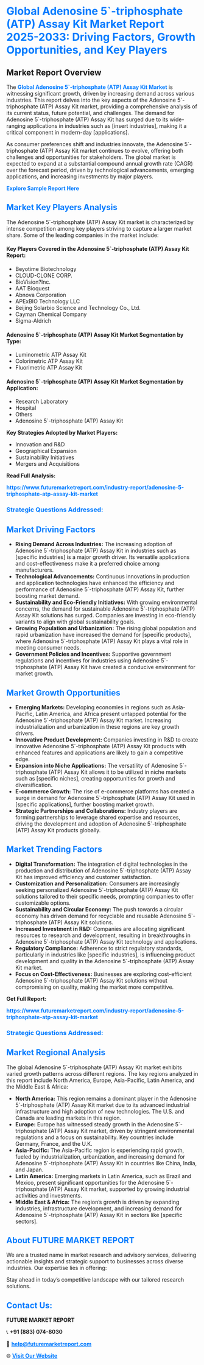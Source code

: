 <h1 style="color: #007BFF;">Global Adenosine 5`-triphosphate (ATP) Assay Kit Market Report 2025-2033: Driving Factors, Growth Opportunities, and Key Players</h1>

<section id="overview">
<h2>Market Report Overview</h2>
<p>The <a href="https://www.futuremarketreport.com/industry-report/adenosine-5-triphosphate-atp-assay-kit-market" style="color: #007BFF; text-decoration: none;"><strong>Global Adenosine 5`-triphosphate (ATP) Assay Kit Market</strong></a> is witnessing significant growth, driven by increasing demand across various industries. This report delves into the key aspects of the Adenosine 5`-triphosphate (ATP) Assay Kit market, providing a comprehensive analysis of its current status, future potential, and challenges. The demand for Adenosine 5`-triphosphate (ATP) Assay Kit has surged due to its wide-ranging applications in industries such as [insert industries], making it a critical component in modern-day [applications].</p>
<p>As consumer preferences shift and industries innovate, the Adenosine 5`-triphosphate (ATP) Assay Kit market continues to evolve, offering both challenges and opportunities for stakeholders. The global market is expected to expand at a substantial compound annual growth rate (CAGR) over the forecast period, driven by technological advancements, emerging applications, and increasing investments by major players.</p>
</section>

<section id="overview">
<p><a href="https://www.futuremarketreport.com/request-sample/reportId=123180" style="color: #007BFF; text-decoration: none;"><strong>Explore Sample Report Here</strong></a></p>
</section>

<section id="key-players">
<h2 style="color: #007BFF;">Market Key Players Analysis</h2>
<p>The Adenosine 5`-triphosphate (ATP) Assay Kit market is characterized by intense competition among key players striving to capture a larger market share. Some of the leading companies in the market include:</p>
<h4>Key Players Covered in the Adenosine 5`-triphosphate (ATP) Assay Kit Report:</h4>
<ul><li>Beyotime Biotechnology</li><li>CLOUD-CLONE CORP.</li><li>BioVision?Inc.</li><li>AAT Bioquest</li><li>Abnova Corporation</li><li>APExBIO Technology LLC</li><li>Beijing Solarbio Science and Technology Co., Ltd.</li><li>Cayman Chemical Company</li><li>Sigma-Aldrich</li></ul>
<h4>Adenosine 5`-triphosphate (ATP) Assay Kit Market Segmentation by Type:</h4>
<ul><li>Luminometric ATP Assay Kit</li><li>Colorimetric ATP Assay Kit</li><li>Fluorimetric ATP Assay Kit</li></ul>

<h4>Adenosine 5`-triphosphate (ATP) Assay Kit Market Segmentation by Application:</h4>
<ul><li>Research Laboratory</li><li>Hospital</li><li>Others</li><li>Adenosine 5`-triphosphate (ATP) Assay Kit</li></ul>
<p><strong>Key Strategies Adopted by Market Players:</strong></p>
<ul>
<li>Innovation and R&D</li>
<li>Geographical Expansion</li>
<li>Sustainability Initiatives</li>
<li>Mergers and Acquisitions</li>
</ul>
</section>

<section>
<p><strong>Read Full Analysis: </strong></p><a href="https://www.futuremarketreport.com/industry-report/adenosine-5-triphosphate-atp-assay-kit-market" style="color: #007BFF; text-decoration: none;"><strong>https://www.futuremarketreport.com/industry-report/adenosine-5-triphosphate-atp-assay-kit-market</strong></a>
<h3 style="color: #007BFF;">Strategic Questions Addressed:</h3>
</section>

<section id="driving-factors">
<h2 style="color: #007BFF;">Market Driving Factors</h2>
<ul>
<li><strong>Rising Demand Across Industries:</strong> The increasing adoption of Adenosine 5`-triphosphate (ATP) Assay Kit in industries such as [specific industries] is a major growth driver. Its versatile applications and cost-effectiveness make it a preferred choice among manufacturers.</li>
<li><strong>Technological Advancements:</strong> Continuous innovations in production and application technologies have enhanced the efficiency and performance of Adenosine 5`-triphosphate (ATP) Assay Kit, further boosting market demand.</li>
<li><strong>Sustainability and Eco-Friendly Initiatives:</strong> With growing environmental concerns, the demand for sustainable Adenosine 5`-triphosphate (ATP) Assay Kit solutions has surged. Companies are investing in eco-friendly variants to align with global sustainability goals.</li>
<li><strong>Growing Population and Urbanization:</strong> The rising global population and rapid urbanization have increased the demand for [specific products], where Adenosine 5`-triphosphate (ATP) Assay Kit plays a vital role in meeting consumer needs.</li>
<li><strong>Government Policies and Incentives:</strong> Supportive government regulations and incentives for industries using Adenosine 5`-triphosphate (ATP) Assay Kit have created a conducive environment for market growth.</li>
</ul>
</section>

<section id="growth-opportunities">
<h2 style="color: #007BFF;">Market Growth Opportunities</h2>
<ul>
<li><strong>Emerging Markets:</strong> Developing economies in regions such as Asia-Pacific, Latin America, and Africa present untapped potential for the Adenosine 5`-triphosphate (ATP) Assay Kit market. Increasing industrialization and urbanization in these regions are key growth drivers.</li>
<li><strong>Innovative Product Development:</strong> Companies investing in R&D to create innovative Adenosine 5`-triphosphate (ATP) Assay Kit products with enhanced features and applications are likely to gain a competitive edge.</li>
<li><strong>Expansion into Niche Applications:</strong> The versatility of Adenosine 5`-triphosphate (ATP) Assay Kit allows it to be utilized in niche markets such as [specific niches], creating opportunities for growth and diversification.</li>
<li><strong>E-commerce Growth:</strong> The rise of e-commerce platforms has created a surge in demand for Adenosine 5`-triphosphate (ATP) Assay Kit used in [specific applications], further boosting market growth.</li>
<li><strong>Strategic Partnerships and Collaborations:</strong> Industry players are forming partnerships to leverage shared expertise and resources, driving the development and adoption of Adenosine 5`-triphosphate (ATP) Assay Kit products globally.</li>
</ul>
</section>

<section id="trending-factors">
<h2 style="color: #007BFF;">Market Trending Factors</h2>
<ul>
<li><strong>Digital Transformation:</strong> The integration of digital technologies in the production and distribution of Adenosine 5`-triphosphate (ATP) Assay Kit has improved efficiency and customer satisfaction.</li>
<li><strong>Customization and Personalization:</strong> Consumers are increasingly seeking personalized Adenosine 5`-triphosphate (ATP) Assay Kit solutions tailored to their specific needs, prompting companies to offer customizable options.</li>
<li><strong>Sustainability and Circular Economy:</strong> The push towards a circular economy has driven demand for recyclable and reusable Adenosine 5`-triphosphate (ATP) Assay Kit solutions.</li>
<li><strong>Increased Investment in R&D:</strong> Companies are allocating significant resources to research and development, resulting in breakthroughs in Adenosine 5`-triphosphate (ATP) Assay Kit technology and applications.</li>
<li><strong>Regulatory Compliance:</strong> Adherence to strict regulatory standards, particularly in industries like [specific industries], is influencing product development and quality in the Adenosine 5`-triphosphate (ATP) Assay Kit market.</li>
<li><strong>Focus on Cost-Effectiveness:</strong> Businesses are exploring cost-efficient Adenosine 5`-triphosphate (ATP) Assay Kit solutions without compromising on quality, making the market more competitive.</li>
</ul>
</section>

<section>
<p><strong>Get Full Report: </strong></p><a href="https://www.futuremarketreport.com/industry-report/adenosine-5-triphosphate-atp-assay-kit-market" style="color: #007BFF; text-decoration: none;"><strong>https://www.futuremarketreport.com/industry-report/adenosine-5-triphosphate-atp-assay-kit-market</strong></a>
<h3 style="color: #007BFF;">Strategic Questions Addressed:</h3>
</section>


<section id="regional-analysis">
<h2 style="color: #007BFF;">Market Regional Analysis</h2>
<p>The global Adenosine 5`-triphosphate (ATP) Assay Kit market exhibits varied growth patterns across different regions. The key regions analyzed in this report include North America, Europe, Asia-Pacific, Latin America, and the Middle East & Africa:</p>
<ul>
<li><strong>North America:</strong> This region remains a dominant player in the Adenosine 5`-triphosphate (ATP) Assay Kit market due to its advanced industrial infrastructure and high adoption of new technologies. The U.S. and Canada are leading markets in this region.</li>
<li><strong>Europe:</strong> Europe has witnessed steady growth in the Adenosine 5`-triphosphate (ATP) Assay Kit market, driven by stringent environmental regulations and a focus on sustainability. Key countries include Germany, France, and the U.K.</li>
<li><strong>Asia-Pacific:</strong> The Asia-Pacific region is experiencing rapid growth, fueled by industrialization, urbanization, and increasing demand for Adenosine 5`-triphosphate (ATP) Assay Kit in countries like China, India, and Japan.</li>
<li><strong>Latin America:</strong> Emerging markets in Latin America, such as Brazil and Mexico, present significant opportunities for the Adenosine 5`-triphosphate (ATP) Assay Kit market, supported by growing industrial activities and investments.</li>
<li><strong>Middle East & Africa:</strong> The region’s growth is driven by expanding industries, infrastructure development, and increasing demand for Adenosine 5`-triphosphate (ATP) Assay Kit in sectors like [specific sectors].</li>
</ul>
</section>

<footer>
<h2 style="color: #007BFF;">About FUTURE MARKET REPORT</h2>
<p>We are a trusted name in market research and advisory services, delivering actionable insights and strategic support to businesses across diverse industries. Our expertise lies in offering:</p>

<p>Stay ahead in today’s competitive landscape with our tailored research solutions.</p>

<h2 style="color: #007BFF;">Contact Us:</h2>
<p><strong>FUTURE MARKET REPORT</strong></p>
<p>📞 <strong>+91 (883) 074-8030</strong></p>
<p>📧 <strong><a href="mailto:help@futuremarketreport.com" style="color: #007BFF;">help@futuremarketreport.com</a></strong></p>
<p>🌐 <strong><a href="https://www.futuremarketreport.com/" style="color: #007BFF;">Visit Our Website</a></strong></p>
</footer>
